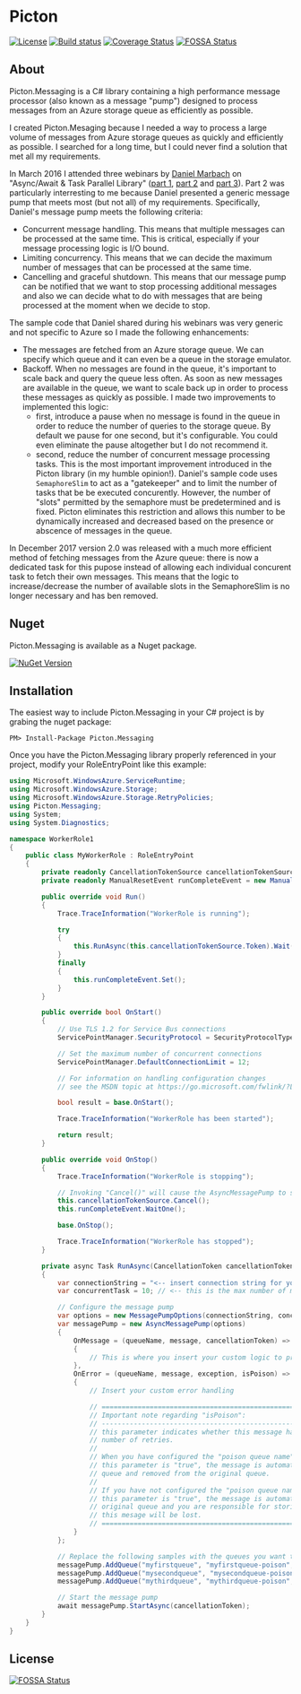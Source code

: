 # Picton

[![License](https://img.shields.io/badge/license-MIT-blue.svg)](https://jericho.mit-license.org/)
[![Build status](https://ci.appveyor.com/api/projects/status/2tl8wuancvf3awap?svg=true)](https://ci.appveyor.com/project/Jericho/picton.messaging)
[![Coverage Status](https://coveralls.io/repos/github/Jericho/Picton.Messaging/badge.svg?branch=master)](https://coveralls.io/github/Jericho/Picton.Messaging?branch=master)
[![FOSSA Status](https://app.fossa.io/api/projects/git%2Bhttps%3A%2F%2Fgithub.com%2FJericho%2FPicton.Messaging.svg?type=shield)](https://app.fossa.io/projects/git%2Bhttps%3A%2F%2Fgithub.com%2FJericho%2FPicton.Messaging?ref=badge_shield)


## About

Picton.Messaging is a C# library containing a high performance message processor (also known as a message "pump") designed to process messages from an Azure storage queue as efficiently as possible.

I created Picton.Mesaging because I needed a way to process a large volume of messages from Azure storage queues as quickly and efficiently as possible. I searched for a long time, but I could never find a solution that met all my requirements.

In March 2016 I attended three webinars by [Daniel Marbach](https://github.com/danielmarbach) on "Async/Await & Task Parallel Library" ([part 1](https://github.com/danielmarbach/02-25-2016-AsyncWebinar), [part 2](https://github.com/danielmarbach/03-03-2016-AsyncWebinar) and [part 3](https://github.com/danielmarbach/03-10-2016-AsyncWebinar)).
Part 2 was particularly interresting to me because Daniel presented a generic message pump that meets most (but not all) of my requirements. Specifically, Daniel's message pump meets the following criteria:

- Concurrent message handling. This means that multiple messages can be processed at the same time. This is critical, especially if your message processing logic is I/O bound.
- Limiting concurrency. This means that we can decide the maximum number of messages that can be processed at the same time.
- Cancelling and graceful shutdown. This means that our message pump can be notified that we want to stop processing additional messages and also we can decide what to do with messages that are being processed at the moment when we decide to stop.

The sample code that Daniel shared during his webinars was very generic and not specific to Azure so I made the following enhancements:
- The messages are fetched from an Azure storage queue. We can specify which queue and it can even be a queue in the storage emulator.
- Backoff. When no messages are found in the queue, it's important to scale back and query the queue less often. As soon as new messages are available in the queue, we want to scale back up in order to process these messages as quickly as possible. I made two improvements to implemented this logic: 
  - first, introduce a pause when no message is found in the queue in order to reduce the number of queries to the storage queue. By default we pause for one second, but it's configurable. You could even eliminate the pause altogether but I do not recommend it. 
  - second, reduce the number of concurrent message processing tasks. This is the most important improvement introduced in the Picton library (in my humble opinion!). Daniel's sample code uses ``SemaphoreSlim`` to act as a "gatekeeper" and to limit the number of tasks that be be executed concurently. However, the number of "slots" permitted by the semaphore must be predetermined and is fixed. Picton eliminates this restriction and allows this number to be dynamically increased and decreased based on the presence or abscence of messages in the queue.

In December 2017 version 2.0 was released with a much more efficient method of fetching messages from the Azure queue: there is now a dedicated task for this pupose instead of allowing each individual concurent task to fetch their own messages. This means that the logic to increase/decrease the number of available slots in the SemaphoreSlim is no longer necessary and has ben removed.


## Nuget

Picton.Messaging is available as a Nuget package.

[![NuGet Version](https://img.shields.io/nuget/v/Picton.Messaging.svg)](https://www.nuget.org/packages/Picton.Messaging/)


## Installation

The easiest way to include Picton.Messaging in your C# project is by grabing the nuget package:

```
PM> Install-Package Picton.Messaging
```

Once you have the Picton.Messaging library properly referenced in your project, modify your RoleEntryPoint like this example:

```csharp
using Microsoft.WindowsAzure.ServiceRuntime;
using Microsoft.WindowsAzure.Storage;
using Microsoft.WindowsAzure.Storage.RetryPolicies;
using Picton.Messaging;
using System;
using System.Diagnostics;

namespace WorkerRole1
{
    public class MyWorkerRole : RoleEntryPoint
    {
        private readonly CancellationTokenSource cancellationTokenSource = new CancellationTokenSource();
        private readonly ManualResetEvent runCompleteEvent = new ManualResetEvent(false);

        public override void Run()
        {
            Trace.TraceInformation("WorkerRole is running");

            try
            {
                this.RunAsync(this.cancellationTokenSource.Token).Wait();
            }
            finally
            {
                this.runCompleteEvent.Set();
            }
        }

        public override bool OnStart()
        {
            // Use TLS 1.2 for Service Bus connections
            ServicePointManager.SecurityProtocol = SecurityProtocolType.Tls12;

            // Set the maximum number of concurrent connections
            ServicePointManager.DefaultConnectionLimit = 12;

            // For information on handling configuration changes
            // see the MSDN topic at https://go.microsoft.com/fwlink/?LinkId=166357.

            bool result = base.OnStart();

            Trace.TraceInformation("WorkerRole has been started");

            return result;
        }

        public override void OnStop()
        {
            Trace.TraceInformation("WorkerRole is stopping");

            // Invoking "Cancel()" will cause the AsyncMessagePump to stop
            this.cancellationTokenSource.Cancel();
            this.runCompleteEvent.WaitOne();

            base.OnStop();

            Trace.TraceInformation("WorkerRole has stopped");
        }

        private async Task RunAsync(CancellationToken cancellationToken)
        {
            var connectionString = "<-- insert connection string for your Azure account -->";
            var concurrentTask = 10; // <-- this is the max number of messages that can be processed at a time

            // Configure the message pump
            var options = new MessagePumpOptions(connectionString, concurrentTasks);
            var messagePump = new AsyncMessagePump(options)
            {
                OnMessage = (queueName, message, cancellationToken) =>
                {
                    // This is where you insert your custom logic to process a message
                },
                OnError = (queueName, message, exception, isPoison) =>
                {
                    // Insert your custom error handling

                    // ==========================================================================
                    // Important note regarding "isPoison":
                    // --------------------------------------------------------------------------
                    // this parameter indicates whether this message has exceeded the maximum
                    // number of retries. 
                    //
                    // When you have configured the "poison queue name" for the given queue and 
                    // this parameter is "true", the message is automatically copied to the poison
                    // queue and removed from the original queue.
                    // 
                    // If you have not configured the "poison queue name" for the given queue and
                    // this parameter is "true", the message is automatically removed from the
                    // original queue and you are responsible for storing the message. If you don't,
                    // this mesage will be lost.
                    // ==========================================================================
                }
            };

            // Replace the following samples with the queues you want to monitor
            messagePump.AddQueue("myfirstqueue", "myfirstqueue-poison", TimeSpan.FromMinutes(1), 3);
            messagePump.AddQueue("mysecondqueue", "mysecondqueue-poison", TimeSpan.FromMinutes(1), 3);
            messagePump.AddQueue("mythirdqueue", "mythirdqueue-poison", TimeSpan.FromMinutes(1), 3);

            // Start the message pump
            await messagePump.StartAsync(cancellationToken);
        }
    }
}
```


## License
[![FOSSA Status](https://app.fossa.io/api/projects/git%2Bhttps%3A%2F%2Fgithub.com%2FJericho%2FPicton.Messaging.svg?type=large)](https://app.fossa.io/projects/git%2Bhttps%3A%2F%2Fgithub.com%2FJericho%2FPicton.Messaging?ref=badge_large)
